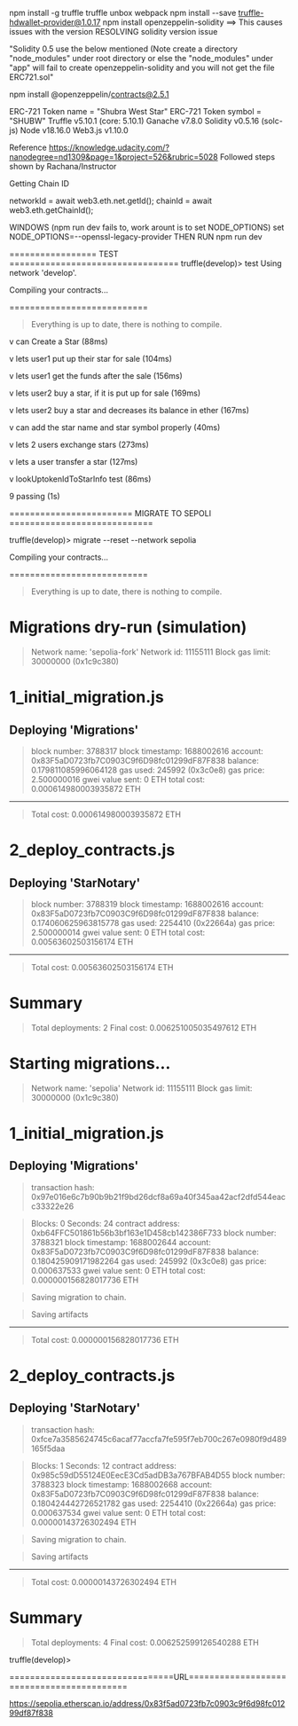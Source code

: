 npm install -g truffle
truffle unbox webpack 
npm install --save  truffle-hdwallet-provider@1.0.17
npm install openzeppelin-solidity ==> This causes issues with the version
RESOLVING solidity version issue

"Solidity 0.5 use the below mentioned  (Note create a directory "node_modules" under root directory or else the "node_modules" under "app" will fail to create openzeppelin-solidity 
and you will not get the file ERC721.sol"

npm install @openzeppelin/contracts@2.5.1

ERC-721 Token name = "Shubra West Star"
ERC-721 Token symbol = "SHUBW"
Truffle v5.10.1 (core: 5.10.1)
Ganache v7.8.0
Solidity v0.5.16 (solc-js)
Node v18.16.0
Web3.js v1.10.0


Reference https://knowledge.udacity.com/?nanodegree=nd1309&page=1&project=526&rubric=5028
Followed steps shown by Rachana/Instructor

Getting Chain ID

networkId = await web3.eth.net.getId();
chainId = await web3.eth.getChainId();

WINDOWS (npm run dev fails to, work arount is to set NODE_OPTIONS)
set  NODE_OPTIONS=--openssl-legacy-provider
THEN RUN
npm run dev

================= TEST =================================
truffle(develop)> test
Using network 'develop'.



Compiling your contracts...

===========================

> Everything is up to date, there is nothing to compile.





  v can Create a Star (88ms)

  v lets user1 put up their star for sale (104ms)

  v lets user1 get the funds after the sale (156ms)

  v lets user2 buy a star, if it is put up for sale (169ms)

  v lets user2 buy a star and decreases its balance in ether (167ms)

  v can add the star name and star symbol properly (40ms)

  v lets 2 users exchange stars (273ms)

  v lets a user transfer a star (127ms)

  v lookUptokenIdToStarInfo test (86ms)



  9 passing (1s)


======================== MIGRATE TO SEPOLI ============================


truffle(develop)> migrate --reset --network sepolia

Compiling your contracts...

===========================

> Everything is up to date, there is nothing to compile.




Migrations dry-run (simulation)
===============================
> Network name:    'sepolia-fork'
> Network id:      11155111
> Block gas limit: 30000000 (0x1c9c380)


1_initial_migration.js
======================


   Deploying 'Migrations'
   ----------------------

   > block number:        3788317
   > block timestamp:     1688002616
   > account:             0x83F5aD0723fb7C0903C9f6D98fc01299dF87F838
   > balance:             0.179811085996064128
   > gas used:            245992 (0x3c0e8)
   > gas price:           2.500000016 gwei
   > value sent:          0 ETH
   > total cost:          0.000614980003935872 ETH


   -------------------------------------
   > Total cost:     0.000614980003935872 ETH



2_deploy_contracts.js
=====================


   Deploying 'StarNotary'
   ----------------------

   > block number:        3788319
   > block timestamp:     1688002616
   > account:             0x83F5aD0723fb7C0903C9f6D98fc01299dF87F838
   > balance:             0.174060625963815778
   > gas used:            2254410 (0x22664a)
   > gas price:           2.500000014 gwei
   > value sent:          0 ETH
   > total cost:          0.00563602503156174 ETH


   -------------------------------------
   > Total cost:     0.00563602503156174 ETH

Summary
=======
> Total deployments:   2
> Final cost:          0.006251005035497612 ETH







Starting migrations...
======================
> Network name:    'sepolia'
> Network id:      11155111
> Block gas limit: 30000000 (0x1c9c380)


1_initial_migration.js
======================


   Deploying 'Migrations'
   ----------------------

   > transaction hash:    0x97e016e6c7b90b9b21f9bd26dcf8a69a40f345aa42acf2dfd544eacc33322e26

   > Blocks: 0            Seconds: 24
   > contract address:    0xb64FFC501861b56b3bf163e1D458cb142386F733
   > block number:        3788321
   > block timestamp:     1688002644
   > account:             0x83F5aD0723fb7C0903C9f6D98fc01299dF87F838
   > balance:             0.180425909171982264
   > gas used:            245992 (0x3c0e8)
   > gas price:           0.000637533 gwei
   > value sent:          0 ETH
   > total cost:          0.000000156828017736 ETH


   > Saving migration to chain.

   > Saving artifacts
   -------------------------------------
   > Total cost:     0.000000156828017736 ETH



2_deploy_contracts.js
=====================


   Deploying 'StarNotary'
   ----------------------

   > transaction hash:    0xfce7a3585624745c6acaf77accfa7fe595f7eb700c267e0980f9d489165f5daa

   > Blocks: 1            Seconds: 12
   > contract address:    0x985c59dD55124E0EecE3Cd5adDB3a767BFAB4D55
   > block number:        3788323
   > block timestamp:     1688002668
   > account:             0x83F5aD0723fb7C0903C9f6D98fc01299dF87F838
   > balance:             0.180424442726521782
   > gas used:            2254410 (0x22664a)
   > gas price:           0.000637534 gwei
   > value sent:          0 ETH
   > total cost:          0.00000143726302494 ETH


   > Saving migration to chain.

   > Saving artifacts
   -------------------------------------
   > Total cost:     0.00000143726302494 ETH

Summary
=======
> Total deployments:   4
> Final cost:          0.006252599126540288 ETH




truffle(develop)>




================================URL==========================================

https://sepolia.etherscan.io/address/0x83f5ad0723fb7c0903c9f6d98fc01299df87f838

